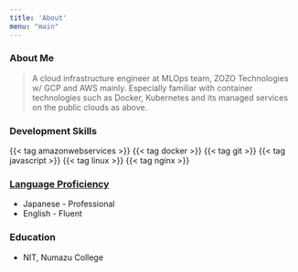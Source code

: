 ```yaml
---
title: 'About'
menu: "main"
---
```


### About Me
> A cloud infrastructure engineer at MLOps team, ZOZO Technologies w/ GCP and AWS mainly. Especially familiar with container technologies such as Docker, Kubernetes and its managed services on the public clouds as above.

### Development Skills
{{< tag amazonwebservices >}}
{{< tag docker >}}
{{< tag git >}}
{{< tag javascript >}}
{{< tag linux >}}
{{< tag nginx >}}

### [Language Proficiency](https://corporatefinanceinstitute.com/resources/careers/resume/language-proficiency-levels/)

- Japanese - Professional
- English - Fluent

### Education

- NIT, Numazu College
